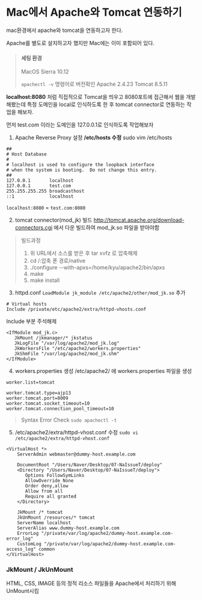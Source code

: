 # Mac에서 Apache와 Tomcat 연동하기
mac환경에서 apache와 tomcat을 연동하고자 한다.

Apache를 별도로 설치하고자 했지만 Mac에는 이미 포함되어 있다.
> #### 세팅 환경
> MacOS Sierra 10.12
> 
> ```apachectl -v``` 명령어로 버전확인
> Apache 2.4.23
> Tomcat 8.5.11

**localhost:8080** 처럼 직접적으로 Tomcat을 띄우고 8080포트에 접근해서 웹을 개발해봤는데 특정 도메인을 local로 인식하도록 한 후 tomcat connector로 연동하는 작업을 해보자.

먼저 test.com 이라는 도메인을 127.0.0.1로 인식하도록 작업해보자

1) Apache Reverse Proxy 설정
**/etc/hosts 수정**
sudo vim /etc/hosts

```shell
##
# Host Database
#
# localhost is used to configure the loopback interface
# when the system is booting.  Do not change this entry.
##
127.0.0.1       localhost
127.0.0.1       test.com
255.255.255.255 broadcasthost
::1             localhost
```

```localhost:8080``` = ```test.com:8080```


2) tomcat connector(mod_jk) 빌드
http://tomcat.apache.org/download-connectors.cgi 에서 다운
빌드하여 mod_jk.so 파일을 받아야함

> 빌드과정
> 
> 1) 위 URL에서 소스를 받은 후 tar xvfz 로 압축해제
> 2) cd /:압축 푼 경로/native
> 3) ./configure --with-apxs=/home/kyu/apache2/bin/apxs
> 4) make
> 5) make install

3) httpd.conf
```LoadModule jk_module /etc/apache2/other/mod_jk.so```
추가

```
# Virtual hosts
Include /private/etc/apache2/extra/httpd-vhosts.conf
```
Include 부분 주석해제

```
<IfModule mod_jk.c>
   JkMount /jkmanager/* jkstatus
   JkLogFile "/var/log/apache2/mod_jk.log"
   JkWorkersFile "/etc/apache2/workers.properties"
   JkShmFile "/var/log/apache2/mod_jk.shm"
</IfModule>
```

4) workers.properties 생성
/etc/apache2/ 에 workers.properties 파일을 생성

```
worker.list=tomcat

worker.tomcat.type=ajp13
worker.tomcat.port=8009
worker.tomcat.socket_timeout=10
worker.tomcat.connection_pool_timeout=10
```

> Syntax Error Check
> ```sudo apachectl -t```

5) /etc/apache2/extra/httpd-vhost.conf 수정
```sudo vi /etc/apache2/extra/httpd-vhost.conf```

```
<VirtualHost *>
    ServerAdmin webmaster@dummy-host.example.com

    DocumentRoot "/Users/Naver/Desktop/07-NaIssueT/deploy"
    <Directory "/Users/Naver/Desktop/07-NaIssueT/deploy">
       Options FollowSymLinks
       AllowOverride None
       Order deny,allow
       Allow from all
       Require all granted
    </Directory>

    JkMount /* tomcat
    JkUnMount /resources/* tomcat
    ServerName localhost
    ServerAlias www.dummy-host.example.com
    ErrorLog "/private/var/log/apache2/dummy-host.example.com-error_log"
    CustomLog "/private/var/log/apache2/dummy-host.example.com-access_log" common
</VirtualHost>
```

### JkMount / JkUnMount 
HTML, CSS, IMAGE 등의 정적 리소스 파일들을 Apache에서 처리하기 위해 UnMount시킴
